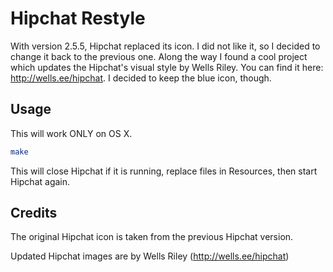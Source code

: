 Hipchat Restyle
===============

With version 2.5.5, Hipchat replaced its icon. I did not like it, so I decided to change it back to the previous one. Along the way I found a cool project which updates the Hipchat's visual style by Wells Riley. You can find it here: http://wells.ee/hipchat. I decided to keep the blue icon, though.

Usage
-----

This will work ONLY on OS X.

```bash
make
```

This will close Hipchat if it is running, replace files in Resources, then start Hipchat again.

Credits
-------

The original Hipchat icon is taken from the previous Hipchat version.

Updated Hipchat images are by Wells Riley (http://wells.ee/hipchat)


